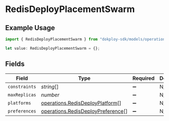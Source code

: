 # RedisDeployPlacementSwarm

## Example Usage

```typescript
import { RedisDeployPlacementSwarm } from "dokploy-sdk/models/operations";

let value: RedisDeployPlacementSwarm = {};
```

## Fields

| Field                                                                                  | Type                                                                                   | Required                                                                               | Description                                                                            |
| -------------------------------------------------------------------------------------- | -------------------------------------------------------------------------------------- | -------------------------------------------------------------------------------------- | -------------------------------------------------------------------------------------- |
| `constraints`                                                                          | *string*[]                                                                             | :heavy_minus_sign:                                                                     | N/A                                                                                    |
| `maxReplicas`                                                                          | *number*                                                                               | :heavy_minus_sign:                                                                     | N/A                                                                                    |
| `platforms`                                                                            | [operations.RedisDeployPlatform](../../models/operations/redisdeployplatform.md)[]     | :heavy_minus_sign:                                                                     | N/A                                                                                    |
| `preferences`                                                                          | [operations.RedisDeployPreference](../../models/operations/redisdeploypreference.md)[] | :heavy_minus_sign:                                                                     | N/A                                                                                    |